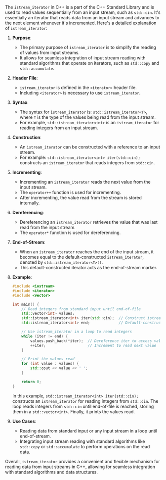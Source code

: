 The `istream_iterator` in C++ is a part of the C++ Standard Library and is used to read values sequentially from an input stream, such as `std::cin`. It's essentially an iterator that reads data from an input stream and advances to the next element whenever it's incremented. Here's a detailed explanation of `istream_iterator`:

1. **Purpose**:

   - The primary purpose of `istream_iterator` is to simplify the reading of values from input streams.
   - It allows for seamless integration of input stream reading with standard algorithms that operate on iterators, such as `std::copy` and `std::accumulate`.

2. **Header File**:

   - `istream_iterator` is defined in the `<iterator>` header file.
   - Including `<iterator>` is necessary to use `istream_iterator`.

3. **Syntax**:

   - The syntax for `istream_iterator` is: `std::istream_iterator<T>`, where `T` is the type of the values being read from the input stream.
   - For example, `std::istream_iterator<int>` is an `istream_iterator` for reading integers from an input stream.

4. **Construction**:

   - An `istream_iterator` can be constructed with a reference to an input stream.
   - For example: `std::istream_iterator<int> iter(std::cin);` constructs an `istream_iterator` that reads integers from `std::cin`.

5. **Incrementing**:

   - Incrementing an `istream_iterator` reads the next value from the input stream.
   - The `operator++` function is used for incrementing.
   - After incrementing, the value read from the stream is stored internally.

6. **Dereferencing**:

   - Dereferencing an `istream_iterator` retrieves the value that was last read from the input stream.
   - The `operator*` function is used for dereferencing.

7. **End-of-Stream**:

   - When an `istream_iterator` reaches the end of the input stream, it becomes equal to the default-constructed `istream_iterator`, denoted by `std::istream_iterator<T>()`.
   - This default-constructed iterator acts as the end-of-stream marker.

8. **Example**:

   ```cpp
   #include <iostream>
   #include <iterator>
   #include <vector>

   int main() {
       // Read integers from standard input until end-of-file
       std::vector<int> values;
       std::istream_iterator<int> iter(std::cin);  // Construct istream_iterator
       std::istream_iterator<int> end;             // Default-constructed end marker

       // Use istream_iterator in a loop to read integers
       while (iter != end) {
           values.push_back(*iter);  // Dereference iter to access value
           ++iter;                   // Increment to read next value
       }

       // Print the values read
       for (int value : values) {
           std::cout << value << ' ';
       }

       return 0;
   }
   ```

   In this example, `std::istream_iterator<int> iter(std::cin);` constructs an `istream_iterator` for reading integers from `std::cin`. The loop reads integers from `std::cin` until end-of-file is reached, storing them in a `std::vector<int>`. Finally, it prints the values read.

9. **Use Cases**:
   - Reading data from standard input or any input stream in a loop until end-of-stream.
   - Integrating input stream reading with standard algorithms like `std::copy` or `std::accumulate` to perform operations on the read data.

Overall, `istream_iterator` provides a convenient and flexible mechanism for reading data from input streams in C++, allowing for seamless integration with standard algorithms and data structures.
